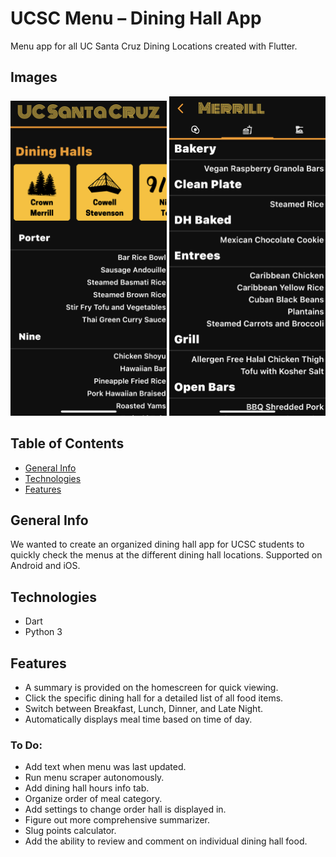 # UCSC Menu – Dining Hall App

Menu app for all UC Santa Cruz Dining Locations created with Flutter.

## Images

<img src="./images/homescreen.PNG" alt="Homescreen" width="250"/> <img src="./images/merrill.PNG" alt="Merrill" width="250"/>

## Table of Contents
* [General Info](#general-info)
* [Technologies](#technologies)
* [Features](#features)

## General Info

We wanted to create an organized dining hall app for UCSC students to quickly check the menus at the different dining hall locations.
Supported on Android and iOS.

## Technologies

* Dart
* Python 3

## Features
* A summary is provided on the homescreen for quick viewing.
* Click the specific dining hall for a detailed list of all food items.
* Switch between Breakfast, Lunch, Dinner, and Late Night.
* Automatically displays meal time based on time of day.

### To Do:
* Add text when menu was last updated.
* Run menu scraper autonomously.
* Add dining hall hours info tab.
* Organize order of meal category.
* Add settings to change order hall is displayed in.
* Figure out more comprehensive summarizer.
* Slug points calculator.
* Add the ability to review and comment on individual dining hall food.
